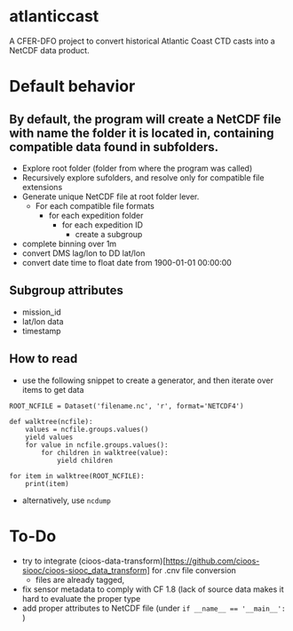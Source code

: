 # atlanticcast
A CFER-DFO project to convert historical Atlantic Coast CTD casts into a NetCDF data product.


# Default behavior
## By default, the program will create a NetCDF file with name the folder it is located in, containing compatible data found in subfolders.
- Explore root folder (folder from where the program was called)
- Recursively explore sufolders, and resolve only for compatible file extensions
- Generate unique NetCDF file at root folder lever.
	- For each compatible file formats
		- for each expedition folder
			- for each expedition ID
				- create a subgroup 
- complete binning over 1m
- convert DMS lag/lon to DD lat/lon
- convert date time to float date from 1900-01-01 00:00:00


## Subgroup attributes
- mission_id
- lat/lon data
- timestamp


## How to read
- use the following snippet to create a generator, and then iterate over items to get data
```
ROOT_NCFILE = Dataset('filename.nc', 'r', format='NETCDF4')

def walktree(ncfile):
    values = ncfile.groups.values()
    yield values
    for value in ncfile.groups.values():
        for children in walktree(value):
            yield children

for item in walktree(ROOT_NCFILE):
    print(item)	
```
- alternatively, use `ncdump`


# To-Do
- try to integrate (cioos-data-transform)[https://github.com/cioos-siooc/cioos-siooc_data_transform] for .cnv file conversion
	- files are already tagged, 
- fix sensor metadata to comply with CF 1.8 (lack of source data makes it hard to evaluate the proper type 
- add proper attributes to NetCDF file (under `if __name__ == '__main__':` )
